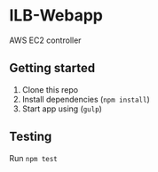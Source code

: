 # ILB-Webapp
AWS EC2 controller

## Getting started

1. Clone this repo
2. Install dependencies (`npm install`)
3. Start app using (`gulp`)

## Testing
Run `npm test`
